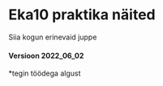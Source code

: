 # Eka10 praktika näited

Siia kogun erinevaid juppe

#### Versioon 2022_06_02

*tegin töödega algust
